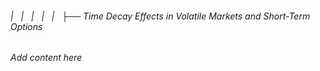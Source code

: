###### |   |   |   |   |   ├── Time Decay Effects in Volatile Markets and Short-Term Options

*Add content here*